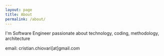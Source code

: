 ```yaml
---
layout: page
title: About
permalink: /about/
---
```


I'm Software Engineer passionate about technology, coding, methodology, architecture 

email: cristian.chiovari[at]gmail.com
